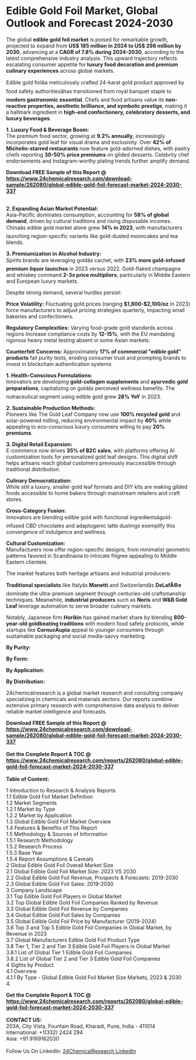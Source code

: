 <h1>Edible Gold Foil Market, Global Outlook and Forecast 2024-2030</h1><p>The global <strong>edible gold foil market</strong> is poised for remarkable growth, projected to expand from <strong>US$ 185 million in 2024 to US$ 298 million by 2030</strong>, advancing at a <strong>CAGR of 7.8% during 2024-2030</strong>, according to the latest comprehensive industry analysis. This upward trajectory reflects escalating consumer appetite for <strong>luxury food decoration and premium culinary experiences</strong> across global markets.</p><p>Edible gold foilâa meticulously crafted 24-karat gold product approved by food safety authoritiesâhas transitioned from royal banquet staple to <strong>modern gastronomic essential</strong>. Chefs and food artisans value its <strong>non-reactive properties, aesthetic brilliance, and symbolic prestige</strong>, making it a hallmark ingredient in <strong>high-end confectionery, celebratory desserts, and luxury beverages</strong>.</p><p><strong>1. Luxury Food &amp; Beverage Boom:</strong><br>
The premium food sector, growing at <strong>9.2% annually</strong>, increasingly incorporates gold leaf for visual drama and exclusivity. Over <strong>42% of Michelin-starred restaurants</strong> now feature gold-adorned dishes, with pastry chefs reporting <strong>30-50% price premiums</strong> on gilded desserts. Celebrity chef endorsements and Instagram-worthy plating trends further amplify demand.</p><div><b>Download FREE Sample of this Report @ 
            <a href="https://www.24chemicalresearch.com/download-sample/262080/global-edible-gold-foil-forecast-market-2024-2030-337">
            https://www.24chemicalresearch.com/download-sample/262080/global-edible-gold-foil-forecast-market-2024-2030-337</a></b></div><br><p><strong>2. Expanding Asian Market Potential:</strong><br>
Asia-Pacific dominates consumption, accounting for <strong>58% of global demand</strong>, driven by cultural traditions and rising disposable incomes. Chinaâs edible gold market alone grew <strong>14% in 2023</strong>, with manufacturers launching region-specific variants like gold-dusted mooncakes and tea blends.</p><p><strong>3. Premiumization in Alcohol Industry:</strong><br>
Spirits brands are leveraging goldâs cachet, with <strong>23% more gold-infused premium liquor launches</strong> in 2023 versus 2022. Gold-flaked champagne and whiskey command <strong>2-3x price multipliers</strong>, particularly in Middle Eastern and European luxury markets.</p><p>Despite strong demand, several hurdles persist:</p><p><strong>Price Volatility:</strong> Fluctuating gold prices (ranging <strong>$1,800-$2,100/oz</strong> in 2023) force manufacturers to adjust pricing strategies quarterly, impacting small bakeries and confectioners.</p><p><strong>Regulatory Complexities:</strong> Varying food-grade gold standards across regions increase compliance costs by <strong>12-15%</strong>, with the EU mandating rigorous heavy metal testing absent in some Asian markets.</p><p><strong>Counterfeit Concerns:</strong> Approximately <strong>17% of commercial "edible gold" products</strong> fail purity tests, eroding consumer trust and prompting brands to invest in blockchain authentication systems.</p><p><strong>1. Health-Conscious Formulations:</strong><br>
Innovators are developing <strong>gold-collagen supplements</strong> and <strong>ayurvedic gold preparations</strong>, capitalizing on goldâs perceived wellness benefits. The nutraceutical segment using edible gold grew <strong>28% YoY</strong> in 2023.</p><p><strong>2. Sustainable Production Methods:</strong><br>
Pioneers like The Gold Leaf Company now use <strong>100% recycled gold</strong> and solar-powered milling, reducing environmental impact by <strong>40%</strong> while appealing to eco-conscious luxury consumers willing to pay <strong>20% premiums</strong>.</p><p><strong>3. Digital Retail Expansion:</strong><br>
E-commerce now drives <strong>35% of B2C sales</strong>, with platforms offering AI customization tools for personalized gold leaf designs. This digital shift helps artisans reach global customers previously inaccessible through traditional distribution.</p><p><strong>Culinary Democratization:</strong><br>
	While still a luxury, smaller gold leaf formats and DIY kits are making gilded foods accessible to home bakers through mainstream retailers and craft stores.</p><p><strong>Cross-Category Fusion:</strong><br>
	Innovators are blending edible gold with functional ingredientsâgold-infused CBD chocolates and adaptogenic latte dustings exemplify this convergence of indulgence and wellness.</p><p><strong>Cultural Customization:</strong><br>
	Manufacturers now offer region-specific designs, from minimalist geometric patterns favored in Scandinavia to intricate filigree appealing to Middle Eastern clientele.</p><p>The market features both heritage artisans and industrial producers:</p><p><strong>Traditional specialists</strong> like Italyâs <strong>Manetti</strong> and Switzerlandâs <strong>DeLafÃ©e</strong> dominate the ultra-premium segment through centuries-old craftsmanship techniques. Meanwhile, <strong>industrial producers</strong> such as <strong>Noris</strong> and <strong>W&amp;B Gold Leaf</strong> leverage automation to serve broader culinary markets.</p><p>Notably, Japanese firm <strong>Horikin</strong> has gained market share by blending <strong>800-year-old goldbeating traditions</strong> with modern food safety protocols, while startups like <strong>CornucAupia</strong> appeal to younger consumers through sustainable packaging and social media-savvy marketing.</p><p><strong>By Purity:</strong></p><p><strong>By Form:</strong></p><p><strong>By Application:</strong></p><p><strong>By Distribution:</strong></p><p>24chemicalresearch is a global market research and consulting company specializing in chemicals and materials sectors. Our reports combine extensive primary research with comprehensive data analysis to deliver reliable market intelligence and forecasts.</p><div><b>Download FREE Sample of this Report @ 
            <a href="https://www.24chemicalresearch.com/download-sample/262080/global-edible-gold-foil-forecast-market-2024-2030-337">
            https://www.24chemicalresearch.com/download-sample/262080/global-edible-gold-foil-forecast-market-2024-2030-337</a></b></div><br><div><b>Get the Complete Report & TOC @ 
            <a href="https://www.24chemicalresearch.com/reports/262080/global-edible-gold-foil-forecast-market-2024-2030-337">
            https://www.24chemicalresearch.com/reports/262080/global-edible-gold-foil-forecast-market-2024-2030-337</a></b></div><br>
            <b>Table of Content:</b><p>1 Introduction to Research & Analysis Reports<br />
    1.1 Edible Gold Foil Market Definition<br />
    1.2 Market Segments<br />
        1.2.1 Market by Type<br />
        1.2.2 Market by Application<br />
    1.3 Global Edible Gold Foil Market Overview<br />
    1.4 Features & Benefits of This Report<br />
    1.5 Methodology & Sources of Information<br />
        1.5.1 Research Methodology<br />
        1.5.2 Research Process<br />
        1.5.3 Base Year<br />
        1.5.4 Report Assumptions & Caveats<br />
2 Global Edible Gold Foil Overall Market Size<br />
    2.1 Global Edible Gold Foil Market Size: 2023 VS 2030<br />
    2.2 Global Edible Gold Foil Revenue, Prospects & Forecasts: 2019-2030<br />
    2.3 Global Edible Gold Foil Sales: 2019-2030<br />
3 Company Landscape<br />
    3.1 Top Edible Gold Foil Players in Global Market<br />
    3.2 Top Global Edible Gold Foil Companies Ranked by Revenue<br />
    3.3 Global Edible Gold Foil Revenue by Companies<br />
    3.4 Global Edible Gold Foil Sales by Companies<br />
    3.5 Global Edible Gold Foil Price by Manufacturer (2019-2024)<br />
    3.6 Top 3 and Top 5 Edible Gold Foil Companies in Global Market, by Revenue in 2023<br />
    3.7 Global Manufacturers Edible Gold Foil Product Type<br />
    3.8 Tier 1, Tier 2 and Tier 3 Edible Gold Foil Players in Global Market<br />
        3.8.1 List of Global Tier 1 Edible Gold Foil Companies<br />
        3.8.2 List of Global Tier 2 and Tier 3 Edible Gold Foil Companies<br />
4 Sights by Product<br />
    4.1 Overview<br />
        4.1.1 By Type - Global Edible Gold Foil Market Size Markets, 2023 & 2030<br />
        4.</p><div><b>Get the Complete Report & TOC @ 
            <a href="https://www.24chemicalresearch.com/reports/262080/global-edible-gold-foil-forecast-market-2024-2030-337">
            https://www.24chemicalresearch.com/reports/262080/global-edible-gold-foil-forecast-market-2024-2030-337</a></b></div><br><b>CONTACT US:</b><br>
            203A, City Vista, Fountain Road, Kharadi, Pune, India - 411014<br>
            International: +1(332) 2424 294<br>
            Asia: +91 9169162030 <br><br>
            Follow Us On LinkedIn: <a href="https://www.linkedin.com/company/24chemicalresearch/">24ChemicalResearch LinkedIn</a>